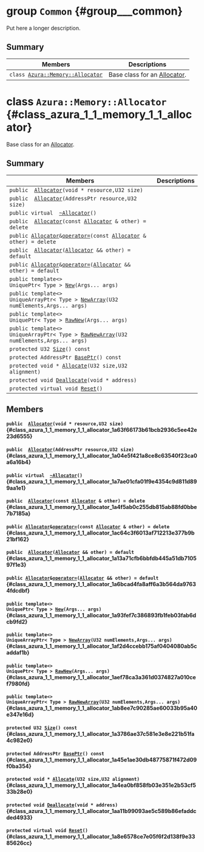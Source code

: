 # group `Common` {#group___common}

Put here a longer description.

## Summary

 Members                        | Descriptions                                
--------------------------------|---------------------------------------------
`class `[`Azura::Memory::Allocator`](Docs\api-Common.md#class_azura_1_1_memory_1_1_allocator) | Base class for an [Allocator](Docs\api-Common.md#class_azura_1_1_memory_1_1_allocator).

# class `Azura::Memory::Allocator` {#class_azura_1_1_memory_1_1_allocator}

Base class for an [Allocator](#class_azura_1_1_memory_1_1_allocator).

## Summary

 Members                        | Descriptions                                
--------------------------------|---------------------------------------------
`public  `[`Allocator`](#class_azura_1_1_memory_1_1_allocator_1a63f66173b61bcb2936c5ee42e23d6555)`(void * resource,U32 size)` | 
`public  `[`Allocator`](#class_azura_1_1_memory_1_1_allocator_1a04e5f421a8ce8c63540f23ca0a6a16b4)`(AddressPtr resource,U32 size)` | 
`public virtual  `[`~Allocator`](#class_azura_1_1_memory_1_1_allocator_1a7ae01cfa01f9e4354c9d811d899aa1e1)`()` | 
`public  `[`Allocator`](#class_azura_1_1_memory_1_1_allocator_1a4f5ab0c255db815ab88fd0bbe7b7185a)`(const `[`Allocator`](#class_azura_1_1_memory_1_1_allocator)` & other) = delete` | 
`public `[`Allocator`](#class_azura_1_1_memory_1_1_allocator)` & `[`operator=`](#class_azura_1_1_memory_1_1_allocator_1ac64c3f6013af712213e377b9b21bf162)`(const `[`Allocator`](#class_azura_1_1_memory_1_1_allocator)` & other) = delete` | 
`public  `[`Allocator`](#class_azura_1_1_memory_1_1_allocator_1a13a71cfb6bbfdb445a51db710597f1e3)`(`[`Allocator`](#class_azura_1_1_memory_1_1_allocator)` && other) = default` | 
`public `[`Allocator`](#class_azura_1_1_memory_1_1_allocator)` & `[`operator=`](#class_azura_1_1_memory_1_1_allocator_1a6bcad4fa8aff6a3b564da97634fdcdbf)`(`[`Allocator`](#class_azura_1_1_memory_1_1_allocator)` && other) = default` | 
`public template<>`  <br/>`UniquePtr< Type > `[`New`](#class_azura_1_1_memory_1_1_allocator_1a93fef7c386893fb1feb03fab6dcb9fd2)`(Args... args)` | 
`public template<>`  <br/>`UniqueArrayPtr< Type > `[`NewArray`](#class_azura_1_1_memory_1_1_allocator_1af2d4ccebb175af0404080ab5caddaf1b)`(U32 numElements,Args... args)` | 
`public template<>`  <br/>`UniquePtr< Type > `[`RawNew`](#class_azura_1_1_memory_1_1_allocator_1aef78ca3a361d0374827a010cef7980fd)`(Args... args)` | 
`public template<>`  <br/>`UniqueArrayPtr< Type > `[`RawNewArray`](#class_azura_1_1_memory_1_1_allocator_1ab8ee7c90285ae60033b95a40e347e16d)`(U32 numElements,Args... args)` | 
`protected U32 `[`Size`](#class_azura_1_1_memory_1_1_allocator_1a3786ae37c581e3e8e221b51fa4c982e0)`() const` | 
`protected AddressPtr `[`BasePtr`](#class_azura_1_1_memory_1_1_allocator_1a45e1ae30db48775871f472d09f0ba354)`() const` | 
`protected void * `[`Allocate`](#class_azura_1_1_memory_1_1_allocator_1a4ea0bf858fb03e351e2b53cf533b28e0)`(U32 size,U32 alignment)` | 
`protected void `[`Deallocate`](#class_azura_1_1_memory_1_1_allocator_1aa11b99093ae5c589b86efaddcded4933)`(void * address)` | 
`protected virtual void `[`Reset`](#class_azura_1_1_memory_1_1_allocator_1a8e6578ce7e05f6f2d138f9e3385626cc)`()` | 

## Members

#### `public  `[`Allocator`](#class_azura_1_1_memory_1_1_allocator_1a63f66173b61bcb2936c5ee42e23d6555)`(void * resource,U32 size)` {#class_azura_1_1_memory_1_1_allocator_1a63f66173b61bcb2936c5ee42e23d6555}

#### `public  `[`Allocator`](#class_azura_1_1_memory_1_1_allocator_1a04e5f421a8ce8c63540f23ca0a6a16b4)`(AddressPtr resource,U32 size)` {#class_azura_1_1_memory_1_1_allocator_1a04e5f421a8ce8c63540f23ca0a6a16b4}

#### `public virtual  `[`~Allocator`](#class_azura_1_1_memory_1_1_allocator_1a7ae01cfa01f9e4354c9d811d899aa1e1)`()` {#class_azura_1_1_memory_1_1_allocator_1a7ae01cfa01f9e4354c9d811d899aa1e1}

#### `public  `[`Allocator`](#class_azura_1_1_memory_1_1_allocator_1a4f5ab0c255db815ab88fd0bbe7b7185a)`(const `[`Allocator`](#class_azura_1_1_memory_1_1_allocator)` & other) = delete` {#class_azura_1_1_memory_1_1_allocator_1a4f5ab0c255db815ab88fd0bbe7b7185a}

#### `public `[`Allocator`](#class_azura_1_1_memory_1_1_allocator)` & `[`operator=`](#class_azura_1_1_memory_1_1_allocator_1ac64c3f6013af712213e377b9b21bf162)`(const `[`Allocator`](#class_azura_1_1_memory_1_1_allocator)` & other) = delete` {#class_azura_1_1_memory_1_1_allocator_1ac64c3f6013af712213e377b9b21bf162}

#### `public  `[`Allocator`](#class_azura_1_1_memory_1_1_allocator_1a13a71cfb6bbfdb445a51db710597f1e3)`(`[`Allocator`](#class_azura_1_1_memory_1_1_allocator)` && other) = default` {#class_azura_1_1_memory_1_1_allocator_1a13a71cfb6bbfdb445a51db710597f1e3}

#### `public `[`Allocator`](#class_azura_1_1_memory_1_1_allocator)` & `[`operator=`](#class_azura_1_1_memory_1_1_allocator_1a6bcad4fa8aff6a3b564da97634fdcdbf)`(`[`Allocator`](#class_azura_1_1_memory_1_1_allocator)` && other) = default` {#class_azura_1_1_memory_1_1_allocator_1a6bcad4fa8aff6a3b564da97634fdcdbf}

#### `public template<>`  <br/>`UniquePtr< Type > `[`New`](#class_azura_1_1_memory_1_1_allocator_1a93fef7c386893fb1feb03fab6dcb9fd2)`(Args... args)` {#class_azura_1_1_memory_1_1_allocator_1a93fef7c386893fb1feb03fab6dcb9fd2}

#### `public template<>`  <br/>`UniqueArrayPtr< Type > `[`NewArray`](#class_azura_1_1_memory_1_1_allocator_1af2d4ccebb175af0404080ab5caddaf1b)`(U32 numElements,Args... args)` {#class_azura_1_1_memory_1_1_allocator_1af2d4ccebb175af0404080ab5caddaf1b}

#### `public template<>`  <br/>`UniquePtr< Type > `[`RawNew`](#class_azura_1_1_memory_1_1_allocator_1aef78ca3a361d0374827a010cef7980fd)`(Args... args)` {#class_azura_1_1_memory_1_1_allocator_1aef78ca3a361d0374827a010cef7980fd}

#### `public template<>`  <br/>`UniqueArrayPtr< Type > `[`RawNewArray`](#class_azura_1_1_memory_1_1_allocator_1ab8ee7c90285ae60033b95a40e347e16d)`(U32 numElements,Args... args)` {#class_azura_1_1_memory_1_1_allocator_1ab8ee7c90285ae60033b95a40e347e16d}

#### `protected U32 `[`Size`](#class_azura_1_1_memory_1_1_allocator_1a3786ae37c581e3e8e221b51fa4c982e0)`() const` {#class_azura_1_1_memory_1_1_allocator_1a3786ae37c581e3e8e221b51fa4c982e0}

#### `protected AddressPtr `[`BasePtr`](#class_azura_1_1_memory_1_1_allocator_1a45e1ae30db48775871f472d09f0ba354)`() const` {#class_azura_1_1_memory_1_1_allocator_1a45e1ae30db48775871f472d09f0ba354}

#### `protected void * `[`Allocate`](#class_azura_1_1_memory_1_1_allocator_1a4ea0bf858fb03e351e2b53cf533b28e0)`(U32 size,U32 alignment)` {#class_azura_1_1_memory_1_1_allocator_1a4ea0bf858fb03e351e2b53cf533b28e0}

#### `protected void `[`Deallocate`](#class_azura_1_1_memory_1_1_allocator_1aa11b99093ae5c589b86efaddcded4933)`(void * address)` {#class_azura_1_1_memory_1_1_allocator_1aa11b99093ae5c589b86efaddcded4933}

#### `protected virtual void `[`Reset`](#class_azura_1_1_memory_1_1_allocator_1a8e6578ce7e05f6f2d138f9e3385626cc)`()` {#class_azura_1_1_memory_1_1_allocator_1a8e6578ce7e05f6f2d138f9e3385626cc}

